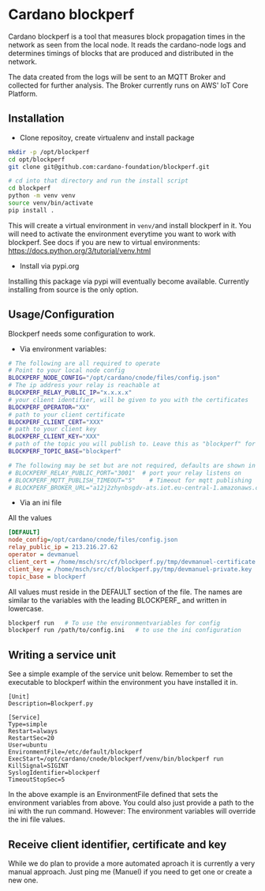 # Cardano blockperf

Cardano blockperf is a tool that measures block propagation times in the network
as seen from the local node. It reads the cardano-node logs and determines
timings of blocks that are produced and distributed in the network.

The data created from the logs will be sent to an MQTT Broker and collected for
further analysis. The Broker currently runs on AWS' IoT Core Platform.

## Installation

* Clone repositoy, create virtualenv and install package

```bash
mkdir -p /opt/blockperf
cd opt/blockperf
git clone git@github.com:cardano-foundation/blockperf.git

# cd into that directory and run the install script
cd blockperf
python -m venv venv
source venv/bin/activate
pip install .
```

This will create a virtual environment in `venv/`and install blockperf in it.
You will need to activate the environment everytime you want to work with
blockperf. See docs if you are new to virtual environments:
https://docs.python.org/3/tutorial/venv.html

* Install via pypi.org

Installing this package via pypi will eventually become available. Currently
installing from source is the only option.

## Usage/Configuration

Blockperf needs some configuration to work.

* Via environment variables:

```bash
# The following are all required to operate
# Point to your local node config
BLOCKPERF_NODE_CONFIG="/opt/cardano/cnode/files/config.json"
# The ip address your relay is reachable at
BLOCKPERF_RELAY_PUBLIC_IP="x.x.x.x"
# your client identifier, will be given to you with the certificates
BLOCKPERF_OPERATOR="XX"
# path to your client certificate
BLOCKPERF_CLIENT_CERT="XXX"
# path to your client key
BLOCKPERF_CLIENT_KEY="XXX"
# path of the topic you will publish to. Leave this as "blockperf" for now
BLOCKPERF_TOPIC_BASE="blockperf"

# The following may be set but are not required, defaults are shown in examples
# BLOCKPERF_RELAY_PUBLIC_PORT="3001"  # port your relay listens on
# BLOCKPERF_MQTT_PUBLISH_TIMEOUT="5"    # Timeout for mqtt publishing
# BLOCKPERF_BROKER_URL="a12j2zhynbsgdv-ats.iot.eu-central-1.amazonaws.com"  # broker to publish to
```

* Via an ini file

All the values

```ini
[DEFAULT]
node_config=/opt/cardano/cnode/files/config.json
relay_public_ip = 213.216.27.62
operator = devmanuel
client_cert = /home/msch/src/cf/blockperf.py/tmp/devmanuel-certificate.pem
client_key = /home/msch/src/cf/blockperf.py/tmp/devmanuel-private.key
topic_base = blockperf
```

All values must reside in the DEFAULT section of the file. The names are similar
to the variables with the leading BLOCKPERF_ and written in lowercase.

```bash
blockperf run   # To use the environmentvariables for config
blockperf run /path/to/config.ini   # to use the ini configuration
```

## Writing a service unit

See a simple example of the service unit below. Remember to set the
executable to blockperf within the environment you have installed it in.

```
[Unit]
Description=Blockperf.py

[Service]
Type=simple
Restart=always
RestartSec=20
User=ubuntu
EnvironmentFile=/etc/default/blockperf
ExecStart=/opt/cardano/cnode/blockperf/venv/bin/blockperf run
KillSignal=SIGINT
SyslogIdentifier=blockperf
TimeoutStopSec=5
```

In the above example is an EnvironmentFile defined that sets the environment
variables from above. You could also just provide a path to the ini with
the run command. However: The environment variables will override the ini file
values.

## Receive client identifier, certificate and key

While we do plan to provide a more automated aproach it is currently a very manual
approach. Just ping me (Manuel) if you need to get one or create a new one.

